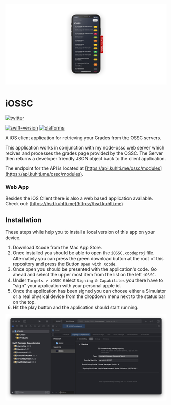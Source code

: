 ![Mockup](https://github.com/KuhlTime/iOSSC/blob/main/assets/mockup.png?raw=true)

# iOSSC
 [![twitter](https://img.shields.io/badge/Twitter-%40KuhlTime-1DA1F2)](https://twitter.com/@KuhlTime)

[![swift-version](https://img.shields.io/badge/swift-5.3-orange.svg)](https://github.com/apple/swift)
[![platforms](https://img.shields.io/badge/platform-iOS-lightgrey)]()


A iOS client application for retrieving your Grades from the OSSC servers.

This application works in conjunction with my node-ossc web server which recives and processes the grades page provided by the OSSC.
The Server then returns a developer friendly JSON object back to the client application. 

The endpoint for the API is located at [https://api.kuhlti.me/ossc/modules](https://api.kuhlti.me/ossc/modules).

### Web App

Besides the iOS Client there is also a web based application available. Check out: [https://hsd.kuhlti.me](https://hsd.kuhlti.me)

## Installation
These steps while help you to install a local version of this app on your device.

1. Download Xcode from the Mac App Store.
2. Once installed you should be able to open the `iOSSC.xcodeproj` file. Alternativly you can press the green download button at the root of this repository and press the Button `Open with Xcode`.
3. Once open you should be presented with the application's code. Go ahead and select the upper most item from the list on the left `iOSSC`.
4. Under `Targets > iOSSC` select `Signing & Capabilites` you there have to "sign" your application with your personal apple id.
5. Once the application has been signed you can choose either a Simulator or a real physical device from the dropdown menu next to the status bar on the top.
6. Hit the play button and the application should start running.

![Xcode Setup](https://github.com/KuhlTime/iOSSC/blob/main/assets/xcode-setup.png?raw=true)
